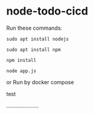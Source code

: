 # node-todo-cicd

Run these commands:


`sudo apt install nodejs`


`sudo apt install npm`


`npm install`

`node app.js`

or Run by docker compose

test

.....................
